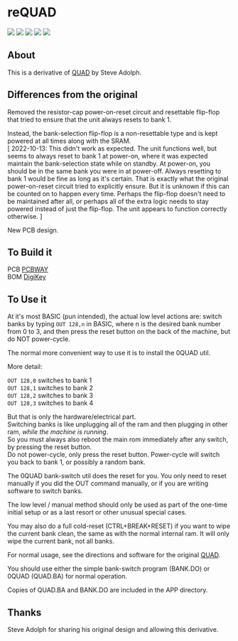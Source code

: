 # reQUAD
![](../../raw/main/PCB/out/reQUAD_f.jpg)
![](../../raw/main/PCB/out/reQUAD_b.jpg)
![](../../raw/main/PCB/out/reQUAD_top.jpg)
![](../../raw/main/PCB/out/reQUAD_bottom.jpg)
![](../../raw/main/PCB/out/reQUAD.svg)

## About
This is a derivative of [QUAD](http://bitchin100.com/wiki/index.php?title=QUAD) by Steve Adolph.

## Differences from the original
Removed the resistor-cap power-on-reset circuit and resettable flip-flop that tried to ensure that the unit always resets to bank 1.

Instead, the bank-selection flip-flop is a non-resettable type and is kept powered at all times along with the SRAM.  
\[ 2022-10-13: This didn't work as expected. The unit functions well, but seems to always reset to bank 1 at power-on, where it was expected maintain the bank-selection state while on standby. At power-on, you should be in the same bank you were in at power-off. Always resetting to bank 1 would be fine as long as it's certain. That is exactly what the original power-on-reset circuit tried to explicitly ensure. But it is unknown if this can be counted on to happen every time. Perhaps the flip-flop doesn't need to be maintained after all, or perhaps all of the extra logic needs to stay powered instead of just the flip-flop. The unit appears to function correctly otherwise.  \]

New PCB design.

## To Build it
PCB [PCBWAY](https://www.pcbway.com/project/shareproject/reQUAD_RAM_Expansion_for_TRS_80_Model_100_8690cd19.html)  
BOM [DigiKey](https://www.digikey.com/short/vjmw4r5c)

## To Use it
At it's most BASIC (pun intended), the actual low level actions are: switch banks by typing `OUT 128,n` in BASIC, where n is the desired bank number from 0 to 3, and then press the reset button on the back of the machine, but do NOT power-cycle.  

The normal more convenient way to use it is to install the 0QUAD util.

More detail:

`OUT 128,0` switches to bank 1  
`OUT 128,1` switches to bank 2  
`OUT 128,2` switches to bank 3  
`OUT 128,3` switches to bank 4  

But that is only the hardware/electrical part.  
Switching banks is like unplugging all of the ram and then plugging in other ram, *while the machine is running*.  
So you must always also reboot the main rom immediately after any switch, by pressing the reset button.  
Do not power-cycle, only press the reset button. Power-cycle will switch you back to bank 1, or possibly a random bank.

The 0QUAD bank-switch util does the reset for you. You only need to reset manually if you did the OUT command manually, or if you are writing software to switch banks.

The low level / manual method should only be used as part of the one-time initial setup or as a last resort or other unusual special cases.  

You may also do a full cold-reset (CTRL+BREAK+RESET) if you want to wipe the current bank clean, the same as with the normal internal ram. It will only wipe the current bank, not all banks.  

For normal usage, see the directions and software for the original [QUAD](http://bitchin100.com/wiki/index.php?title=QUAD).  

You should use either the simple bank-switch program (BANK.DO) or 0QUAD (QUAD.BA) for normal operation.  

Copies of QUAD.BA and BANK.DO are included in the APP directory.

## Thanks
Steve Adolph for sharing his original design and allowing this derivative.
